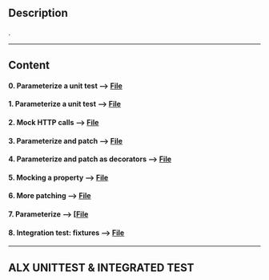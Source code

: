 ## Description

.

---

## Content

#### 0. Parameterize a unit test --> [File](./test_utils.py)

#### 1. Parameterize a unit test --> [File](./test_utils.py)

#### 2. Mock HTTP calls --> [File](./test_utils.py)

#### 3. Parameterize and patch --> [File](./test_utils.py)

#### 4. Parameterize and patch as decorators --> [File](./test_client.py)

#### 5. Mocking a property --> [File](./test_client.py)

#### 6. More patching --> [File](./test_client.py)

#### 7. Parameterize --> [[File](./test_client.py)

#### 8. Integration test: fixtures --> [File](./test_client.py)

---

## ALX UNITTEST & INTEGRATED TEST
